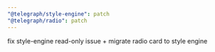 ```yaml
---
"@telegraph/style-engine": patch
"@telegraph/radio": patch
---
```


fix style-engine read-only issue + migrate radio card to style engine
